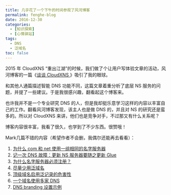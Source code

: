 ```yaml
---
title: 几乎花了一个下午的时间参观了风河博客
permalink: fenghe-blog
date: 2016-12-30
categories:
  - [知识探索]
  - [心情驿站]
tags:
  - DNS
  - 泛域名
toc: false
---
```


2015 年 CloudXNS “重出江湖”的时候，我们做了个让用户写体验文章的活动，风河博客的一篇《[谈谈 CloudXNS ](http://blog.dnsbed.com/?p=1497)》吸引了我的眼球。

<!--more-->

和其他人通篇描述智能 DNS 功能不同，这篇文章着重分析了底层 NS 服务的问题，并提了一些建议。于是我很感兴趣，翻看起这个博客来。

也许我并不是一个专业研究 DNS 的人，但是我却挺乐意学习这样的内容以丰富自己的工作。翻看风河博客发现，该主人也是做 DNS 的，并且对 NS 的研究还是蛮多的。所以对 CloudXNS 来讲，他们也是竞争对手，不过那又有什么关系呢？

博客内容很丰富，我看了很久，也学到了不少东西。很赞哦！

Mark几篇不错的内容（希望作者不会删，我偶尔还能再去看看）：

1. [为什么 com 和 net 使用一组相同的名字服务器](http://blog.dnsbed.com/?p=129)
2. [记一次 DNS 故障：更新 NS 服务器要随之更新 Glue](http://blog.dnsbed.com/?p=101)
3. [为什么名字服务器必须注册？](http://blog.dnsbed.com/?p=91)
4. [尽量少用泛域名](http://blog.dnsbed.com/?p=479)
5. [顶级域名启用泛记录的危害性](http://blog.dnsbed.com/?p=1820)
6. [一个域名使用多家 DNS](http://blog.dnsbed.com/?p=442)
7. [ DNS branding 设置示例](http://blog.dnsbed.com/?p=1922)
